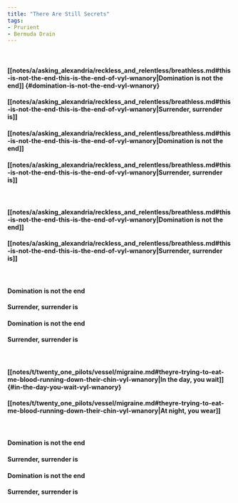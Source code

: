 ```yaml
---
title: "There Are Still Secrets"
tags:
- Prurient
- Bermuda Drain
---
```

&nbsp;
#### [[notes/a/asking_alexandria/reckless_and_relentless/breathless.md#this-is-not-the-end-this-is-the-end-of-vyl-wnanory|Domination is not the end]] {#domination-is-not-the-end-vyl-wnanory}
#### [[notes/a/asking_alexandria/reckless_and_relentless/breathless.md#this-is-not-the-end-this-is-the-end-of-vyl-wnanory|Surrender, surrender is]]
#### [[notes/a/asking_alexandria/reckless_and_relentless/breathless.md#this-is-not-the-end-this-is-the-end-of-vyl-wnanory|Domination is not the end]]
#### [[notes/a/asking_alexandria/reckless_and_relentless/breathless.md#this-is-not-the-end-this-is-the-end-of-vyl-wnanory|Surrender, surrender is]]
&nbsp;
#### [[notes/a/asking_alexandria/reckless_and_relentless/breathless.md#this-is-not-the-end-this-is-the-end-of-vyl-wnanory|Domination is not the end]]
#### [[notes/a/asking_alexandria/reckless_and_relentless/breathless.md#this-is-not-the-end-this-is-the-end-of-vyl-wnanory|Surrender, surrender is]]
&nbsp;
#### Domination is not the end
#### Surrender, surrender is
#### Domination is not the end
#### Surrender, surrender is
&nbsp;
#### [[notes/t/twenty_one_pilots/vessel/migraine.md#theyre-trying-to-eat-me-blood-running-down-their-chin-vyl-wnanory|In the day, you wait]] {#in-the-day-you-wait-vyl-wnanory}
#### [[notes/t/twenty_one_pilots/vessel/migraine.md#theyre-trying-to-eat-me-blood-running-down-their-chin-vyl-wnanory|At night, you wear]]
&nbsp;
#### Domination is not the end
#### Surrender, surrender is
#### Domination is not the end
#### Surrender, surrender is
